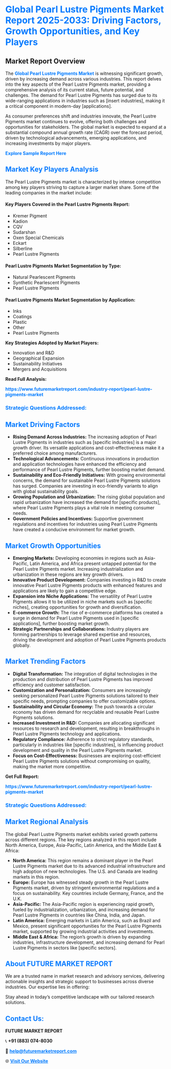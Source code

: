 <h1 style="color: #007BFF;">Global Pearl Lustre Pigments Market Report 2025-2033: Driving Factors, Growth Opportunities, and Key Players</h1>

<section id="overview">
<h2>Market Report Overview</h2>
<p>The <a href="https://www.futuremarketreport.com/industry-report/pearl-lustre-pigments-market" style="color: #007BFF; text-decoration: none;"><strong>Global Pearl Lustre Pigments Market</strong></a> is witnessing significant growth, driven by increasing demand across various industries. This report delves into the key aspects of the Pearl Lustre Pigments market, providing a comprehensive analysis of its current status, future potential, and challenges. The demand for Pearl Lustre Pigments has surged due to its wide-ranging applications in industries such as [insert industries], making it a critical component in modern-day [applications].</p>
<p>As consumer preferences shift and industries innovate, the Pearl Lustre Pigments market continues to evolve, offering both challenges and opportunities for stakeholders. The global market is expected to expand at a substantial compound annual growth rate (CAGR) over the forecast period, driven by technological advancements, emerging applications, and increasing investments by major players.</p>
</section>

<section id="overview">
<p><a href="https://www.futuremarketreport.com/request-sample/reportId=96875" style="color: #007BFF; text-decoration: none;"><strong>Explore Sample Report Here</strong></a></p>
</section>

<section id="key-players">
<h2 style="color: #007BFF;">Market Key Players Analysis</h2>
<p>The Pearl Lustre Pigments market is characterized by intense competition among key players striving to capture a larger market share. Some of the leading companies in the market include:</p>
<h4>Key Players Covered in the Pearl Lustre Pigments Report:</h4>
<ul><li>Kremer Pigment</li><li>Kadion</li><li>CQV</li><li>Sudarshan</li><li>Oxen Special Chemicals</li><li>Eckart</li><li>Silberline</li><li>Pearl Lustre Pigments</li></ul>
<h4>Pearl Lustre Pigments Market Segmentation by Type:</h4>
<ul><li>Natural Pearlescent Pigments</li><li>Synthetic Pearlescent Pigments</li><li>Pearl Lustre Pigments</li></ul>

<h4>Pearl Lustre Pigments Market Segmentation by Application:</h4>
<ul><li>Inks</li><li>Coatings</li><li>Plastic</li><li>Other</li><li>Pearl Lustre Pigments</li></ul>
<p><strong>Key Strategies Adopted by Market Players:</strong></p>
<ul>
<li>Innovation and R&D</li>
<li>Geographical Expansion</li>
<li>Sustainability Initiatives</li>
<li>Mergers and Acquisitions</li>
</ul>
</section>

<section>
<p><strong>Read Full Analysis: </strong></p><a href="https://www.futuremarketreport.com/industry-report/pearl-lustre-pigments-market" style="color: #007BFF; text-decoration: none;"><strong>https://www.futuremarketreport.com/industry-report/pearl-lustre-pigments-market</strong></a>
<h3 style="color: #007BFF;">Strategic Questions Addressed:</h3>
</section>

<section id="driving-factors">
<h2 style="color: #007BFF;">Market Driving Factors</h2>
<ul>
<li><strong>Rising Demand Across Industries:</strong> The increasing adoption of Pearl Lustre Pigments in industries such as [specific industries] is a major growth driver. Its versatile applications and cost-effectiveness make it a preferred choice among manufacturers.</li>
<li><strong>Technological Advancements:</strong> Continuous innovations in production and application technologies have enhanced the efficiency and performance of Pearl Lustre Pigments, further boosting market demand.</li>
<li><strong>Sustainability and Eco-Friendly Initiatives:</strong> With growing environmental concerns, the demand for sustainable Pearl Lustre Pigments solutions has surged. Companies are investing in eco-friendly variants to align with global sustainability goals.</li>
<li><strong>Growing Population and Urbanization:</strong> The rising global population and rapid urbanization have increased the demand for [specific products], where Pearl Lustre Pigments plays a vital role in meeting consumer needs.</li>
<li><strong>Government Policies and Incentives:</strong> Supportive government regulations and incentives for industries using Pearl Lustre Pigments have created a conducive environment for market growth.</li>
</ul>
</section>

<section id="growth-opportunities">
<h2 style="color: #007BFF;">Market Growth Opportunities</h2>
<ul>
<li><strong>Emerging Markets:</strong> Developing economies in regions such as Asia-Pacific, Latin America, and Africa present untapped potential for the Pearl Lustre Pigments market. Increasing industrialization and urbanization in these regions are key growth drivers.</li>
<li><strong>Innovative Product Development:</strong> Companies investing in R&D to create innovative Pearl Lustre Pigments products with enhanced features and applications are likely to gain a competitive edge.</li>
<li><strong>Expansion into Niche Applications:</strong> The versatility of Pearl Lustre Pigments allows it to be utilized in niche markets such as [specific niches], creating opportunities for growth and diversification.</li>
<li><strong>E-commerce Growth:</strong> The rise of e-commerce platforms has created a surge in demand for Pearl Lustre Pigments used in [specific applications], further boosting market growth.</li>
<li><strong>Strategic Partnerships and Collaborations:</strong> Industry players are forming partnerships to leverage shared expertise and resources, driving the development and adoption of Pearl Lustre Pigments products globally.</li>
</ul>
</section>

<section id="trending-factors">
<h2 style="color: #007BFF;">Market Trending Factors</h2>
<ul>
<li><strong>Digital Transformation:</strong> The integration of digital technologies in the production and distribution of Pearl Lustre Pigments has improved efficiency and customer satisfaction.</li>
<li><strong>Customization and Personalization:</strong> Consumers are increasingly seeking personalized Pearl Lustre Pigments solutions tailored to their specific needs, prompting companies to offer customizable options.</li>
<li><strong>Sustainability and Circular Economy:</strong> The push towards a circular economy has driven demand for recyclable and reusable Pearl Lustre Pigments solutions.</li>
<li><strong>Increased Investment in R&D:</strong> Companies are allocating significant resources to research and development, resulting in breakthroughs in Pearl Lustre Pigments technology and applications.</li>
<li><strong>Regulatory Compliance:</strong> Adherence to strict regulatory standards, particularly in industries like [specific industries], is influencing product development and quality in the Pearl Lustre Pigments market.</li>
<li><strong>Focus on Cost-Effectiveness:</strong> Businesses are exploring cost-efficient Pearl Lustre Pigments solutions without compromising on quality, making the market more competitive.</li>
</ul>
</section>

<section>
<p><strong>Get Full Report: </strong></p><a href="https://www.futuremarketreport.com/industry-report/pearl-lustre-pigments-market" style="color: #007BFF; text-decoration: none;"><strong>https://www.futuremarketreport.com/industry-report/pearl-lustre-pigments-market</strong></a>
<h3 style="color: #007BFF;">Strategic Questions Addressed:</h3>
</section>


<section id="regional-analysis">
<h2 style="color: #007BFF;">Market Regional Analysis</h2>
<p>The global Pearl Lustre Pigments market exhibits varied growth patterns across different regions. The key regions analyzed in this report include North America, Europe, Asia-Pacific, Latin America, and the Middle East & Africa:</p>
<ul>
<li><strong>North America:</strong> This region remains a dominant player in the Pearl Lustre Pigments market due to its advanced industrial infrastructure and high adoption of new technologies. The U.S. and Canada are leading markets in this region.</li>
<li><strong>Europe:</strong> Europe has witnessed steady growth in the Pearl Lustre Pigments market, driven by stringent environmental regulations and a focus on sustainability. Key countries include Germany, France, and the U.K.</li>
<li><strong>Asia-Pacific:</strong> The Asia-Pacific region is experiencing rapid growth, fueled by industrialization, urbanization, and increasing demand for Pearl Lustre Pigments in countries like China, India, and Japan.</li>
<li><strong>Latin America:</strong> Emerging markets in Latin America, such as Brazil and Mexico, present significant opportunities for the Pearl Lustre Pigments market, supported by growing industrial activities and investments.</li>
<li><strong>Middle East & Africa:</strong> The region’s growth is driven by expanding industries, infrastructure development, and increasing demand for Pearl Lustre Pigments in sectors like [specific sectors].</li>
</ul>
</section>

<footer>
<h2 style="color: #007BFF;">About FUTURE MARKET REPORT</h2>
<p>We are a trusted name in market research and advisory services, delivering actionable insights and strategic support to businesses across diverse industries. Our expertise lies in offering:</p>

<p>Stay ahead in today’s competitive landscape with our tailored research solutions.</p>

<h2 style="color: #007BFF;">Contact Us:</h2>
<p><strong>FUTURE MARKET REPORT</strong></p>
<p>📞 <strong>+91 (883) 074-8030</strong></p>
<p>📧 <strong><a href="mailto:help@futuremarketreport.com" style="color: #007BFF;">help@futuremarketreport.com</a></strong></p>
<p>🌐 <strong><a href="https://www.futuremarketreport.com/" style="color: #007BFF;">Visit Our Website</a></strong></p>
</footer>